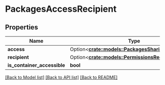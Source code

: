 # PackagesAccessRecipient

## Properties

Name | Type | Description | Notes
------------ | ------------- | ------------- | -------------
**access** | Option<[**crate::models::PackagesSharingAccessType**](PackagesSharingAccessType.md)> |  | [optional]
**recipient** | Option<[**crate::models::PermissionsRecipient**](PermissionsRecipient.md)> |  | [optional]
**is_container_accessible** | **bool** |  | 

[[Back to Model list]](../README.md#documentation-for-models) [[Back to API list]](../README.md#documentation-for-api-endpoints) [[Back to README]](../README.md)


